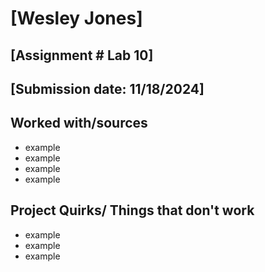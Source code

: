# [Wesley Jones]
## [Assignment # Lab 10]
## [Submission date: 11/18/2024]
## Worked with/sources 
* example
* example
* example
* example
## Project Quirks/ Things that don't work
* example
* example
* example
